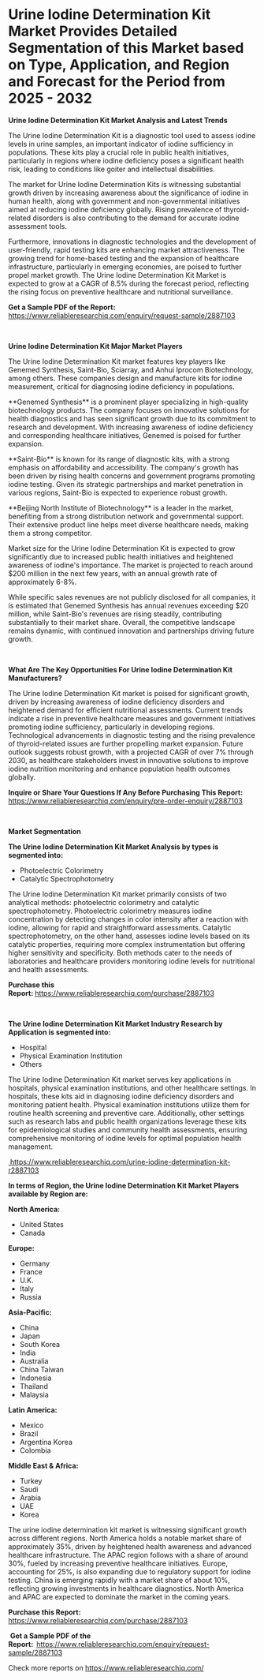 <p><h1>Urine Iodine Determination Kit Market Provides Detailed Segmentation of this Market based on Type, Application, and Region and Forecast for the Period from 2025 - 2032</h1></p><p><strong>Urine Iodine Determination Kit Market Analysis and Latest Trends</strong></p>
<p><p>The Urine Iodine Determination Kit is a diagnostic tool used to assess iodine levels in urine samples, an important indicator of iodine sufficiency in populations. These kits play a crucial role in public health initiatives, particularly in regions where iodine deficiency poses a significant health risk, leading to conditions like goiter and intellectual disabilities. </p><p>The market for Urine Iodine Determination Kits is witnessing substantial growth driven by increasing awareness about the significance of iodine in human health, along with government and non-governmental initiatives aimed at reducing iodine deficiency globally. Rising prevalence of thyroid-related disorders is also contributing to the demand for accurate iodine assessment tools. </p><p>Furthermore, innovations in diagnostic technologies and the development of user-friendly, rapid testing kits are enhancing market attractiveness. The growing trend for home-based testing and the expansion of healthcare infrastructure, particularly in emerging economies, are poised to further propel market growth. The Urine Iodine Determination Kit Market is expected to grow at a CAGR of 8.5% during the forecast period, reflecting the rising focus on preventive healthcare and nutritional surveillance.</p></p>
<p><strong>Get a Sample PDF of the Report:&nbsp;</strong> <a href="https://www.reliableresearchiq.com/enquiry/request-sample/2887103?utm_campaign=2783&utm_medium=2&utm_source=Github&utm_content=ia&utm_term=13032025&utm_id=urine-iodine-determination-kit">https://www.reliableresearchiq.com/enquiry/request-sample/2887103</a></p>
<p>&nbsp;</p>
<p><strong>Urine Iodine Determination Kit Major Market Players</strong></p>
<p><p>The Urine Iodine Determination Kit market features key players like Genemed Synthesis, Saint-Bio, Sciarray, and Anhui Iprocom Biotechnology, among others. These companies design and manufacture kits for iodine measurement, critical for diagnosing iodine deficiency in populations.</p><p>**Genemed Synthesis** is a prominent player specializing in high-quality biotechnology products. The company focuses on innovative solutions for health diagnostics and has seen significant growth due to its commitment to research and development. With increasing awareness of iodine deficiency and corresponding healthcare initiatives, Genemed is poised for further expansion.</p><p>**Saint-Bio** is known for its range of diagnostic kits, with a strong emphasis on affordability and accessibility. The company's growth has been driven by rising health concerns and government programs promoting iodine testing. Given its strategic partnerships and market penetration in various regions, Saint-Bio is expected to experience robust growth.</p><p>**Beijing North Institute of Biotechnology** is a leader in the market, benefiting from a strong distribution network and governmental support. Their extensive product line helps meet diverse healthcare needs, making them a strong competitor. </p><p>Market size for the Urine Iodine Determination Kit is expected to grow significantly due to increased public health initiatives and heightened awareness of iodine's importance. The market is projected to reach around $200 million in the next few years, with an annual growth rate of approximately 6-8%.</p><p>While specific sales revenues are not publicly disclosed for all companies, it is estimated that Genemed Synthesis has annual revenues exceeding $20 million, while Saint-Bio's revenues are rising steadily, contributing substantially to their market share. Overall, the competitive landscape remains dynamic, with continued innovation and partnerships driving future growth.</p></p>
<p>&nbsp;</p>
<p><strong>What Are The Key Opportunities For Urine Iodine Determination Kit Manufacturers?</strong></p>
<p><p>The Urine Iodine Determination Kit market is poised for significant growth, driven by increasing awareness of iodine deficiency disorders and heightened demand for efficient nutritional assessments. Current trends indicate a rise in preventive healthcare measures and government initiatives promoting iodine sufficiency, particularly in developing regions. Technological advancements in diagnostic testing and the rising prevalence of thyroid-related issues are further propelling market expansion. Future outlook suggests robust growth, with a projected CAGR of over 7% through 2030, as healthcare stakeholders invest in innovative solutions to improve iodine nutrition monitoring and enhance population health outcomes globally.</p></p>
<p><strong>Inquire or Share Your Questions If Any Before Purchasing This Report:</strong> <a href="https://www.reliableresearchiq.com/enquiry/pre-order-enquiry/2887103?utm_campaign=2783&utm_medium=2&utm_source=Github&utm_content=ia&utm_term=13032025&utm_id=urine-iodine-determination-kit">https://www.reliableresearchiq.com/enquiry/pre-order-enquiry/2887103</a></p>
<p>&nbsp;</p>
<p><strong>Market Segmentation</strong></p>
<p><strong>The Urine Iodine Determination Kit Market Analysis by types is segmented into:</strong></p>
<p><ul><li>Photoelectric Colorimetry</li><li>Catalytic Spectrophotometry</li></ul></p>
<p><p>The Urine Iodine Determination Kit market primarily consists of two analytical methods: photoelectric colorimetry and catalytic spectrophotometry. Photoelectric colorimetry measures iodine concentration by detecting changes in color intensity after a reaction with iodine, allowing for rapid and straightforward assessments. Catalytic spectrophotometry, on the other hand, assesses iodine levels based on its catalytic properties, requiring more complex instrumentation but offering higher sensitivity and specificity. Both methods cater to the needs of laboratories and healthcare providers monitoring iodine levels for nutritional and health assessments.</p></p>
<p><strong>Purchase this Report:&nbsp;</strong><a href="https://www.reliableresearchiq.com/purchase/2887103?utm_campaign=2783&utm_medium=2&utm_source=Github&utm_content=ia&utm_term=13032025&utm_id=urine-iodine-determination-kit">https://www.reliableresearchiq.com/purchase/2887103</a></p>
<p>&nbsp;</p>
<p><strong>The Urine Iodine Determination Kit Market Industry Research by Application is segmented into:</strong></p>
<p><ul><li>Hospital</li><li>Physical Examination Institution</li><li>Others</li></ul></p>
<p><p>The Urine Iodine Determination Kit market serves key applications in hospitals, physical examination institutions, and other healthcare settings. In hospitals, these kits aid in diagnosing iodine deficiency disorders and monitoring patient health. Physical examination institutions utilize them for routine health screening and preventive care. Additionally, other settings such as research labs and public health organizations leverage these kits for epidemiological studies and community health assessments, ensuring comprehensive monitoring of iodine levels for optimal population health management.</p></p>
<p><a href="https://www.reliableresearchiq.com/urine-iodine-determination-kit-r2887103?utm_campaign=2783&utm_medium=2&utm_source=Github&utm_content=ia&utm_term=13032025&utm_id=urine-iodine-determination-kit">&nbsp;https://www.reliableresearchiq.com/urine-iodine-determination-kit-r2887103</a></p>
<p><strong>In terms of Region, the Urine Iodine Determination Kit Market Players available by Region are:</strong></p>
<p>
    <p> <strong> North America: </strong>
        <ul>
            <li>United States</li>
            <li>Canada</li>
        </ul>
        </p> 
    <p> <strong> Europe: </strong>
        <ul>
            <li>Germany</li>
            <li>France</li>
            <li>U.K.</li>
            <li>Italy</li>
            <li>Russia</li>
        </ul>
        </p> 
    <p> <strong> Asia-Pacific: </strong>
        <ul>
            <li>China</li>
            <li>Japan</li>
            <li>South Korea</li>
            <li>India</li>
            <li>Australia</li>
            <li>China Taiwan</li>
            <li>Indonesia</li>
            <li>Thailand</li>
            <li>Malaysia</li>
        </ul>
        </p> 
    <p> <strong> Latin America: </strong>
        <ul>
            <li>Mexico</li>
            <li>Brazil</li>
            <li>Argentina Korea</li>
            <li>Colombia</li>
        </ul>
        </p> 
    <p> <strong> Middle East & Africa: </strong>
        <ul>
            <li>Turkey</li>
            <li>Saudi</li>
            <li>Arabia</li>
            <li>UAE</li>
            <li>Korea</li>
        </ul>
    </p>
    </p>
<p><p>The urine iodine determination kit market is witnessing significant growth across different regions. North America holds a notable market share of approximately 35%, driven by heightened health awareness and advanced healthcare infrastructure. The APAC region follows with a share of around 30%, fueled by increasing preventive healthcare initiatives. Europe, accounting for 25%, is also expanding due to regulatory support for iodine testing. China is emerging rapidly with a market share of about 10%, reflecting growing investments in healthcare diagnostics. North America and APAC are expected to dominate the market in the coming years.</p></p>
<p><strong>Purchase this Report: </strong><a href="https://www.reliableresearchiq.com/purchase/2887103?utm_campaign=2783&utm_medium=2&utm_source=Github&utm_content=ia&utm_term=13032025&utm_id=urine-iodine-determination-kit">https://www.reliableresearchiq.com/purchase/2887103</a></p>
<p>&nbsp;<strong>Get a Sample PDF of the Report:&nbsp;&nbsp;</strong><a href="https://www.reliableresearchiq.com/enquiry/request-sample/2887103?utm_campaign=2783&utm_medium=2&utm_source=Github&utm_content=ia&utm_term=13032025&utm_id=urine-iodine-determination-kit">https://www.reliableresearchiq.com/enquiry/request-sample/2887103</a></p>
<p><strong></strong></p>
<p>Check more reports on <a href="https://www.reliableresearchiq.com/?utm_campaign=2783&utm_medium=2&utm_source=Github&utm_content=ia&utm_term=13032025&utm_id=urine-iodine-determination-kit">https://www.reliableresearchiq.com/</a></p>